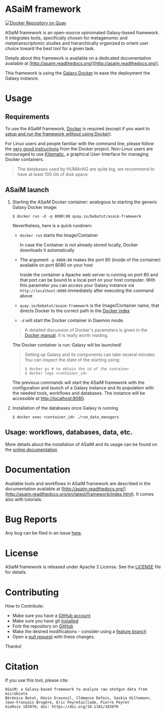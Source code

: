 ASaiM framework
===============

[![Docker Repository on Quay](https://quay.io/repository/bebatut/asaim-framework/status "Docker Repository on Quay")](https://quay.io/repository/bebatut/asaim-framework)

ASaiM framework is an open-source opinionated Galaxy-based framework. It integrates tools, specifically chosen for metagenomic and metatranscriptomic studies and hierarchically organized to orient user choice toward the best tool for a given task.

Details about this framework is available on a dedicated documentation available at [http://asaim.readthedocs.org/](http://asaim.readthedocs.org/).

This framework is using the [Galaxy Docker](http://bgruening.github.io/docker-galaxy-stable/) to ease the deployment the Galaxy instance.

# Usage

## Requirements

To use the ASaiM framework, [Docker](https://www.docker.com/products/overview#h_installation) is required (except if you want to [setup and run the framework without using Docker](#installation-and-use-without-using-docker)).

For Linux users and people familiar with the command line, please follow the [very good instructions](https://docs.docker.com/installation/) from the Docker project. Non-Linux users are encouraged to use [Kitematic](https://kitematic.com), a graphical User-Interface for managing Docker containers.

> The databases used by HUMAnN2 are quite big, we recommend to have at least 100 Gb of disk space

## ASaiM launch

1. Starting the ASaiM Docker container: analogous to starting the generic Galaxy Docker image:

    ```
    $ docker run -d -p 8080:80 quay.io/bebatut/asaim-framework
    ```

    Nevertheless, here is a quick rundown:

    - `docker run` starts the Image/Container

        In case the Container is not already stored locally, Docker downloads it automatically

    - The argument `-p 8080:80` makes the port 80 (inside of the container) available on port 8080 on your host

        Inside the container a Apache web server is running on port 80 and that port can be bound to a local port on your host computer.
        With this parameter you can access your Galaxy instance via `http://localhost:8080` immediately after executing the command above

    - `quay.io/bebatut/asaim-framework` is the Image/Container name, that directs Docker to the correct path in the [Docker index](https://index.docker.io/u/bgruening/galaxy-rna-workbench/)
    - `-d` will start the Docker container in Daemon mode.

    > A detailed discussion of Docker's parameters is given in the [Docker manual](http://docs.docker.io/). It is really worth reading.

    The Docker container is run: Galaxy will be launched!

    > Setting up Galaxy and its components can take several minutes. You can inspect the state of the starting using:
    > ```
    > $ docker ps # to obtain the id of the container
    > $ docker logs <container_id>
    > ```

    The previous commands will start the ASaiM framework with the configuration and launch of a Galaxy instance and its population with the needed tools, workflows and databases. The instance will be accessible at [http://localhost:8080](http://localhost:8080).

2. Installation of the databases once Galaxy is running

    ```
    $ docker exec <container_id> ./run_data_managers
    ```

## Usage: workflows, databases, data, etc.

More details about the installation of ASaiM and its usage can be found on the [online documentation](http://asaim.readthedocs.io/en/latest/installation.html)

# Documentation

Available tools and workflows in ASaiM framework are described in the documentation available at [http://asaim.readthedocs.org/](http://asaim.readthedocs.org/en/latest/framework/index.html). It comes also with tutorials.

# Bug Reports

Any bug can be filed in an issue [here](https://github.com/ASaiM/framework/issues).

# License

ASaiM framework is released under Apache 2 License. See the [LICENSE](LICENSE) file for details.

# Contributing

How to Contribute:

- Make sure you have a [GitHub account](https://github.com/signup/free)
- Make sure you have git [installed](https://help.github.com/articles/set-up-git)
- Fork the repository on [GitHub](https://github.com/galaxyproject/tools-iuc/fork)
- Make the desired modifications - consider using a [feature branch](https://github.com/Kunena/Kunena-Forum/wiki/Create-a-new-branch-with-git-and-manage-branches)
- Open a [pull request](https://help.github.com/articles/using-pull-requests) with these changes.

Thanks!

# Citation

If you use this tool, please cite:

    ASaiM: a Galaxy-based framework to analyze raw shotgun data from microbiota
    Bérénice Batut, Kévin Gravouil, Clémence Defois, Saskia Hiltemann, Jean-François Brugère, Eric Peyretaillade, Pierre Peyret
    bioRxiv 183970; doi: https://doi.org/10.1101/183970
